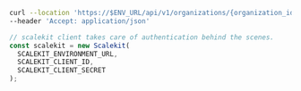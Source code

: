 
<CodeWithHeader method="get" endpoint="/api/v1/organizations/{organization_id}/connections/{id}">
<Tabs groupId="tech-stack" querystring>
<TabItem value="curl" label="cURL">

```bash showLineNumbers
curl --location 'https://$ENV_URL/api/v1/organizations/{organization_id}/connections/{id}' \
--header 'Accept: application/json'
```

</TabItem>
<TabItem value="nodejs" label="Node.js">

```js showLineNumbers
// scalekit client takes care of authentication behind the scenes.
const scalekit = new Scalekit(
  SCALEKIT_ENVIRONMENT_URL,
  SCALEKIT_CLIENT_ID,
  SCALEKIT_CLIENT_SECRET
);

```

</TabItem>
<!-- <TabItem value="golang" label="Go">

```go
go get https://www.github.com/scalekit-inc/go-sdk
```

</TabItem> -->
</Tabs>
</CodeWithHeader>
<CodeWithHeader title="Response">

```js
{
  "create_time": "2024-01-05T14:48:00.000Z",
  "display_name": "Acme Corp",
  "external_id": "my_unique_id",
  "id": "org_2123312131125533",
  "metadata": {
    "someKey": "…"
  },
  "region_code": "US",
  "update_time": "…"
}
```

</CodeWithHeader>
